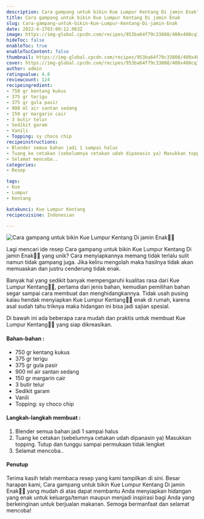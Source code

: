 ```yaml
---
description: Cara gampang untuk bikin Kue Lumpur Kentang Di jamin Enak"
title: Cara gampang untuk bikin Kue Lumpur Kentang Di jamin Enak
slug: Cara-gampang-untuk-bikin-Kue-Lumpur-Kentang-Di-jamin-Enak
date: 2022-4-1T03:09:12.063Z
image: https://img-global.cpcdn.com/recipes/953ba64f79c33808/400x400cq70/photo.jpg
hideToc: false
enableToc: true
enableTocContent: false
thumbnail: https://img-global.cpcdn.com/recipes/953ba64f79c33808/400x400cq70/photo.jpg
cover: https://img-global.cpcdn.com/recipes/953ba64f79c33808/400x400cq70/photo.jpg
author: admin
ratingvalue: 4.8
reviewcount: 124
recipeingredient:
- 750 gr kentang kukus
- 375 gr terigu
- 375 gr gula pasir
- 900 ml air santan sedang
- 150 gr margarin cair
- 3 butir telur
- Sedikit garam
- Vanili
- Topping: sy choco chip
recipeinstructions:
- Blender semua bahan jadi 1 sampai halus
- Tuang ke cetakan (sebelumnya cetakan udah dipanasin ya) Masukkan topping. Tutup dan tunggu sampai permukaan tidak lengket
- Selamat mencoba..
categories:
- Resep

tags:
- Kue
- Lumpur
- Kentang

katakunci: Kue Lumpur Kentang
recipecuisine: Indonesian

---
```


![Cara gampang untuk bikin Kue Lumpur Kentang Di jamin Enak👩‍🍳](https://img-global.cpcdn.com/recipes/953ba64f79c33808/400x400cq70/photo.jpg)

Lagi mencari ide resep Cara gampang untuk bikin Kue Lumpur Kentang Di jamin Enak👩‍🍳 yang unik? Cara menyiapkannya memang tidak terlalu sulit namun tidak gampang juga. Jika keliru mengolah maka hasilnya tidak akan memuaskan dan justru cenderung tidak enak.

Banyak hal yang sedikit banyak mempengaruhi kualitas rasa dari Kue Lumpur Kentang👩‍🍳, pertama dari jenis bahan, kemudian pemilihan bahan segar sampai cara membuat dan menghidangkannya. Tidak usah pusing kalau hendak menyiapkan Kue Lumpur Kentang👩‍🍳 enak di rumah, karena asal sudah tahu triknya maka hidangan ini bisa jadi sajian spesial.

Di bawah ini ada beberapa cara mudah dan praktis untuk membuat Kue Lumpur Kentang👩‍🍳 yang siap dikreasikan.

<!--inarticleads1-->

#### Bahan-bahan :

- 750 gr kentang kukus
- 375 gr terigu
- 375 gr gula pasir
- 900 ml air santan sedang
- 150 gr margarin cair
- 3 butir telur
- Sedikit garam
- Vanili
- Topping: sy choco chip

<!--inarticleads2-->

#### Langkah-langkah membuat :

1. Blender semua bahan jadi 1 sampai halus
1. Tuang ke cetakan (sebelumnya cetakan udah dipanasin ya) Masukkan topping. Tutup dan tunggu sampai permukaan tidak lengket
1. Selamat mencoba..

#### Penutup

Terima kasih telah membaca resep yang kami tampilkan di sini. Besar harapan kami, Cara gampang untuk bikin Kue Lumpur Kentang Di jamin Enak👩‍🍳 yang mudah di atas dapat membantu Anda menyiapkan hidangan yang enak untuk keluarga/teman maupun menjadi inspirasi bagi Anda yang berkeinginan untuk berjualan makanan. Semoga bermanfaat dan selamat mencoba!